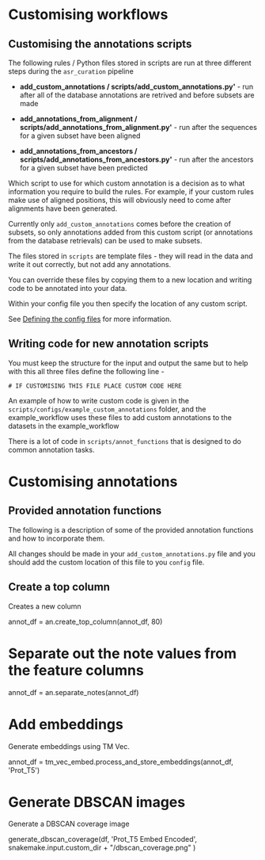 # Customising workflows

## **Customising the annotations scripts**

The following rules / Python files stored in scripts are run at three different steps during the `asr_curation` pipeline 

- **add_custom_annotations / scripts/add_custom_annotations.py'** - run after all of the database annotations are retrived and before subsets are made

- **add_annotations_from_alignment / scripts/add_annotations_from_alignment.py'** - run after the sequences for a given subset have been aligned

- **add_annotations_from_ancestors / scripts/add_annotations_from_ancestors.py'** - run after the ancestors for a given subset have been predicted

Which script to use for which custom annotation is a decision as to what information you require to build the rules. For example, if your custom rules make use of aligned positions, this will obviously need to come after alignments have been generated.

Currently only `add_custom_annotations` comes before the creation of subsets, so only annotations added from this custom script (or annotations from the database retrievals) can be used to make subsets. 

The files stored in `scripts` are template files - they will read in the data and write it out correctly, but not add any annotations.

You can override these files by copying them to a new location and writing code to be annotated into your data. 

Within your config file you then specify the location of any custom script. 

See [Defining the config files](defining_files.md#defining-the-config-files) for more information.


## Writing code for new annotation scripts


You must keep the structure for the input and output the same but to help with this all three files define the following line -

```
# IF CUSTOMISING THIS FILE PLACE CUSTOM CODE HERE
```

An example of how to write custom code is given in the `scripts/configs/example_custom_annotations` folder, and the example_workflow uses these files to add custom annotations to the datasets in the example_workflow

There is a lot of code in `scripts/annot_functions` that is designed to do common annotation tasks.


# Customising annotations

## **Provided annotation functions**

The following is a description of some of the provided annotation functions and how to incorporate them.

All changes should be made in your `add_custom_annotations.py` file and you should add the custom location of this file
to you `config` file.


## Create a top column

Creates a new column 

annot_df = an.create_top_column(annot_df, 80)

# Separate out the note values from the feature columns

annot_df = an.separate_notes(annot_df)

# Add embeddings

Generate embeddings using TM Vec.

annot_df = tm_vec_embed.process_and_store_embeddings(annot_df, 'Prot_T5')

# Generate DBSCAN images

Generate a DBSCAN coverage image

generate_dbscan_coverage(df, 'Prot_T5 Embed Encoded', snakemake.input.custom_dir + "/dbscan_coverage.png" )

